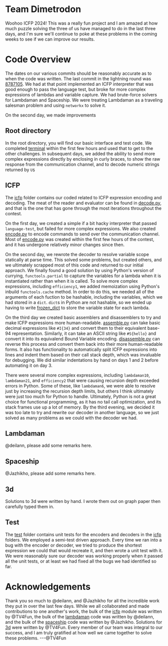 # Team Dimetrodon

Woohoo ICFP 2024! This was a really fun project and I am amazed at how much puzzle solving the three of us have managed
to do in the last three days, and I'm sure we'll continue to poke at these problems in the coming weeks to see if we can
improve our results.

# Code Overview

The dates on our various commits should be reasonably accurate as to when the code was written.
The last commit in the lightning round
was [8787105](https://github.com/TV4Fun/ICFP2024/commit/87871051b3f48742bda4952c5d46813c16b1c5e1).
We had at that point implemented an ICFP interpreter
that was good enough to pass the language test, but broke for more complex expressions of lambdas and
variable capture. We had brute-force solvers for Lambdaman and Spaceship. We were treating Lambdaman as
a traveling salesman problem and using `networkx` to solve it.

On the second day, we made improvements

## Root directory

In the root directory, you will find our basic interface and test code. We completed [terminal](terminal.py) within the
first few hours and used that to get to the other challenges. In subsequent days, we added the ability to send more
complex expressions directly by enclosing in curly braces, to show the raw response from the communication channel, and
to decode numeric strings returned by `U$`

## ICFP

The [icfp](icfp/) folder contains our coded related to ICFP expression encoding and decoding. The meat of the reader
and evaluator can be found in [decode.py](icfp/decode.py), and that is the one that has gone through the most iterations
throughout the contest.

On the first day, we created a simple if a bit hacky interpreter that passed `language-test`, but failed for more
complex expressions. We also created [encode.py](icfp/encode.py) to encode commands to send over the communication
channel. Most of [encode.py](icfp/encode.py) was created within the first few hours of the contest, and it has undergone
relatively minor changes since then.

On the second day, we rewrote the decoder to resolve variable scope statically at parse time. This solved some problems,
but created others, and we ultimately scrapped most of this code and returned to our initial approach. We finally found
a good solution by using Python's version of currying, `functools.partial` to capture the variables for a lambda when it
is instantiated rather than when it is called. To solve more complex expressions, including `efficiency1`, we added
memoization using Python's inbuild `functools.cache` method. In order to do this, we needed all of the arguments of each
fuction to be hashable, including the variables, which we had stored in a `dict`. `dict`s in Python are not hashable,
so we ended up having to write [frozen_dict](icfp/frozen_dict.py) to store the variable state for each lambda.

On the third day we created basic assemblers and disassemblers to try and make ICFP expressions more human-readable.
[assemble.py](icfp/assemble.py) can take basic decimal expressions like `#I{34}` and convert them to their equivalent
base-94 representation. Similarly, it can take an ASCII string like `#S{hello}` and convert it into its equivalend Bound
Variable encoding. [disassemble.py](icfp/disassemble.py) can reverse this process and convert them back into their more
human-readable forms. It also has functionality to automatically split ICFP expressions into lines and indent them based
on their call stack depth, which was invaluable for debugging. We did similar indentations by hand on days 1 and 2
before automating it on day 3.

There were several more complex expressions, including `lambdaman10`, `lambdaman21`, and
`efficiency2` that were causing recursion depth exceeded errors in Python. Some of these, like `lambdaman6`, we were
able to resolve just by increasing the recursion depth limits, but others I think ultimately were just too much for
Python to handle. Ultimately, Python is not a great choice for functional programming, as it has no tail call
optimization, and its stack frames use up a lot of memory. By the third evening, we decided it was too late to try and
rewrite our decoder in another language, so we just solved as many problems as we could with the decoder we had.

## Lambdaman

@deilann, please add some remarks here.

## Spaceship

@Jazhikho, please add some remarks here.

## 3d

Solutions to 3d were written by hand. I wrote them out on graph paper then carefully typed them in.

## Test

The [test](test/) folder contains unit tests for the encoders and decoders in the [icfp](icfp/) folders. We employed a
semi-test driven approach. Every time we ran into a bug with the encoder or decoder, we tried to produce the shortest
expression we could that would recreate it, and then wrote a unit test with it. We were reasonably sure our decoder was
working properly when it passed all the unit tests, or at least we had fixed all the bugs we had identified so far.

# Acknowledgements

Thank you so much to @deilann, and @Jazhikho for all the incredible work they put in over the last few days.
While we all collaborated and made contributions to one another's work, the bulk of the [icfp](icfp/) module was written
by @TV4Fun, the bulk of the [lambdaman](lambdaman/) code was written by @deilann, and the bulk of the
[spaceship](spaceship/) code was written by @Jazhikho. Solutions for [3d](3d/solutions) were written by @TV4Fun. Every
member of our team was integral to our success, and I am truly gratified at how well we came together to solve these
problems. ---@TV4Fun
